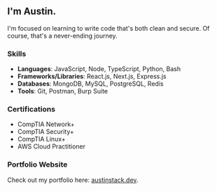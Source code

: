 ## I'm Austin.

I'm focused on learning to write code that's both clean and secure.
Of course, that's a never-ending journey.


### Skills

- **Languages**: JavaScript, Node, TypeScript, Python, Bash
- **Frameworks/Libraries**: React.js, Next.js, Express.js
- **Databases**: MongoDB, MySQL, PostgreSQL, Redis
- **Tools**: Git, Postman, Burp Suite

### Certifications

- CompTIA Network+
- CompTIA Security+
- CompTIA Linux+
- AWS Cloud Practitioner

### Portfolio Website

Check out my portfolio here: [austinstack.dev](https://www.austinstack.dev).
